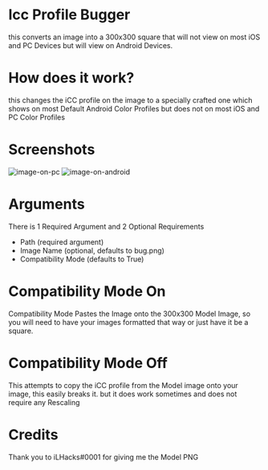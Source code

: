 # Icc Profile Bugger
this converts an image into a 300x300 square that will not view on most iOS and PC Devices but will view on Android Devices.

# How does it work?
this changes the iCC profile on the image to a specially crafted one which shows on most Default Android Color Profiles but does not on most iOS and PC Color Profiles

# Screenshots
![image-on-pc](https://files.catbox.moe/ymmd5m.png)
![image-on-android](https://files.catbox.moe/z6s0ul.png)

# Arguments
There is 1 Required Argument and 2 Optional Requirements
- Path (required argument)
- Image Name (optional, defaults to bug.png)
- Compatibility Mode (defaults to True)

# Compatibility Mode On
Compatibility Mode Pastes the Image onto the 300x300 Model Image, so you will need to have your images formatted that way or just have it be a square.

# Compatibility Mode Off
This attempts to copy the iCC profile from the Model image onto your image, this easily breaks it. but it does work sometimes and does not require any Rescaling

# Credits
Thank you to iLHacks#0001 for giving me the Model PNG 
